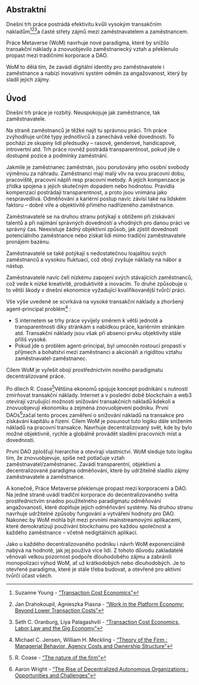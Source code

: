 

## Abstraktní

Dnešní trh práce postrádá efektivitu kvůli vysokým transakčním nákladům[^1][^2][^3]a časté střety zájmů mezi zaměstnavatelem a zaměstnancem.

Práce Metaverse (WoM) navrhuje nové paradigma, které by snížilo transakční náklady a znovuobjevilo zaměstnanecký vztah a překlenulo propast mezi tradičními korporace a DAO.

WoM to dělá tím, že zavádí digitální identity pro zaměstnavatele i zaměstnance a nabízí inovativní systém odměn za angažovanost, který by sladil jejich zájmy.

## Úvod

Dnešní trh práce je rozbitý. Neuspokojuje jak zaměstnance, tak zaměstnavatele.

Na straně zaměstnanců je těžké najít tu správnou práci. Trh práce zvýhodňuje určité typy jednotlivců a zanechává velké dovednosti. To pochází ze skupiny lidí předsudky – rasové, genderové, handicapové, introvertní atd. Trh práce rovněž postrádá transparentnost, pokud jde o dostupné pozice a podmínky zaměstnání.

Jakmile je zaměstnanec zaměstnán, jsou porušovány jeho osobní svobody výměnou za náhradu. Zaměstnanci mají malý vliv na svou pracovní dobu, pracoviště, pracovní náplň resp pracovní metody. A jejich kompenzace je zřídka spojena s jejich skutečným dopadem nebo hodnotou. Pravidla kompenzací postrádají transparentnost, a proto jsou vnímána jako nespravedlivá. Odměňování a kariérní postup navíc závisí také na lidském faktoru – dobré víře a objektivitě přímého nadřízeného zaměstnance.

Zaměstnavatelé se na druhou stranu potýkají s obtížemi při získávání talentů a při najímání správných dovedností a vhodných pro danou práci ve správný čas. Neexistuje žádný objektivní způsob, jak zjistit dovednosti potenciálního zaměstnance nebo získat lidi mimo tradiční zaměstnavatele pronájem bazénu.

Zaměstnavatelé se také potýkají s nedostatečnou loajalitou svých zaměstnanců a vysokou fluktuací, což obojí zvyšuje náklady na nábor a nástup.

Zaměstnavatelé navíc čelí nízkému zapojení svých stávajících zaměstnanců, což vede k nízké kreativitě, produktivitě a inovacím. To druhé způsobuje o to větší škody v dnešní ekonomice vyžadující kvalifikovanější tvůrčí práci.

Vše výše uvedené se scvrkává na vysoké transakční náklady a zhoršený agent-principal problém[^4] :

- S internetem se trhy práce vyvíjely směrem k větší jednotě a transparentnosti díky stránkám s nabídkou práce, kariérním stránkám atd. Transakční náklady jsou však při absenci prvku objektivity stále příliš vysoké.
- Pokud jde o problém agent-principal, byl umocněn rostoucí propastí v příjmech a bohatství mezi zaměstnanci a akcionáři a rigiditou vztahu zaměstnavatel-zaměstnanec.

Cílem WoM je vyřešit obojí prostřednictvím nového paradigmatu decentralizované práce.

Po dílech R. Coase[^5]Většina ekonomů spojuje koncept podnikání s nutností zmírňovat transakční náklady. Internet a v poslední době blockchain a web3 otevírají vzrušující možnosti snižování transakčních nákladů kdekoli a znovuobjevují ekonomiku a zejména znovuobjevení podniku. První DAOs[^6]začal tento proces zaměření o snižování nákladů na transakce pro získávání kapitálu a řízení. Cílem WoM je posunout tuto logiku dále snížením nákladů na pracovní transakce. Navrhuje decentralizovaný svět, kde by bylo možné objektivně, rychle a globálně provádět sladění pracovních míst a dovedností.

První DAO zplošťují hierarchie a otevírají vlastnictví. WoM sleduje tuto logiku tím, že znovuobjevuje, spíše než potlačuje vztah zaměstnavatel/zaměstnanec. Zavádí transparentní, objektivní a decentralizované paradigma odměňování, které by udržitelně sladilo zájmy zaměstnavatele a zaměstnance.

A konečně, Práce Metaverse překlenuje propast mezi korporacemi a DAO. Na jedné straně uvádí tradiční korporace do decentralizovaného světa prostřednictvím snadno použitelného paradigmatu odměňování angažovanosti, které doplňuje jejich odměňování systémy. Na druhou stranu navrhuje udržitelné způsoby fungování a vytváření hodnoty pro DAO. Nakonec by WoM mohla být mezi prvními mainstreamovými aplikacemi, které demokratizují používání blockchainu pro každou společnost a každého zaměstnance – včetně nedigitálních aplikací.

Jako u každého decentralizovaného podniku i návrh WoM exponenciálně nabývá na hodnotě, jak jej používá více lidí. Z tohoto důvodu zakladatelé věnovali velkou pozornost podpoře dlouhodobého zájmu a zabránili monopolizaci výhod WoM, ať už krátkodobých nebo dlouhodobých. Je to otevřené paradigma, které je stále třeba budovat, a otevřené pro aktivní tvůrčí účast všech.


[^1]: Suzanne Young - [“Transaction Cost Economics”](https://www.academia.edu/24703426/Transaction_Cost_Economics)
[^2]: Jan Drahokoupil, Agnieszka Piasna - [“Work in the Platform Economy: Beyond Lower Transaction Costs”](https://www.intereconomics.eu/contents/year/2017/number/6/article/work-in-the-platform-economy-beyond-lower-transaction-costs.html)
[^3]: Seth C. Oranburg, Liya Palagashvili - [“Transaction Cost Economics, Labor Law and the Gig Economy”](https://dsc.duq.edu/cgi/viewcontent.cgi?article=1115&context=law-faculty-scholarship)
[^4]: Michael C. Jensen, William H. Meckling - [“Theory of the Firm : Managerial Behavior, Agency Costs and Ownership Structure”](https://www.sfu.ca/~wainwrig/Econ400/jensen-meckling.pdf)
[^5]: R. Coase - [“The nature of the firm”](http://econdse.org/wp-content/uploads/2014/09/firm-coase.pdf)
[^6]: Aaron Wright - [“The Rise of Decentralized Autonomous Organizations : Opportunities and Challenges”](https://stanford-jblp.pubpub.org/pub/rise-of-daos/release/1)


